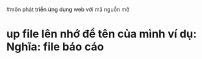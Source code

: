 
#môn phát triển ứng dụng web với mã nguồn mở
# up file lên nhớ để tên của mình ví dụ: Nghĩa: file báo cáo
